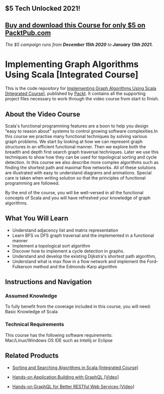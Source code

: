 ## $5 Tech Unlocked 2021!
[Buy and download this Course for only $5 on PacktPub.com](https://www.packtpub.com/product/implementing-graph-algorithms-using-scala-integrated-course/9781788472364)
-----
*The $5 campaign         runs from __December 15th 2020__ to __January 13th 2021.__*

# Implementing Graph Algorithms Using Scala [Integrated Course]
This is the code repository for [Implementing Graph Algorithms Using Scala [Integrated Course]](https://www.packtpub.com/application-development/implementing-graph-algorithms-using-scala-integrated-course?utm_source=github&utm_medium=repository&utm_campaign=9781788472364), published by [Packt](https://www.packtpub.com/?utm_source=github). It contains all the supporting project files necessary to work through the video course from start to finish.
## About the Video Course
Scala's functional programming features are a boon to help you design “easy to reason about” systems to control growing software complexities.In this course we practise many functional techniques by solving various graph problems. We start by looking at how we can represent graph structures in an efficient functional manner. Then we explore both the breadth and depth first search graph traversal techniques. Later we use this techniques to show how they can be used for topological sorting and cycle detection. In this course we also describe more complex algorithms such as finding the shortest path and maximal flow networks. All of these solutions are illustrated with easy to understand diagrams and animations. Special care is taken when writing solution so that the principles of functional programming are followed.

By the end of the course, you will be well-versed in all the functional concepts of Scala and you will have refreshed your knowledge of graph algorithms.

<H2>What You Will Learn</H2>
<DIV class=book-info-will-learn-text>
<UL>
<LI>Understand adjacency<SPAN style="BACKGROUND-COLOR: transparent"> list and matrix representation</SPAN> 
<LI>Learn BFS vs DFS graph traversal and the implemented in a functional manner 
<LI>Implement a topological sort algorithm 
<LI>Discover how to implement a cycle detection in graphs. 
<LI>Understand and develop the existing Dijkstra's shortest path algorithm, 
<LI>Understand what is max flow in a flow network and implement the Ford-Fulkerson method and the Edmonds-Karp algorithm </LI></UL></DIV>

## Instructions and Navigation
### Assumed Knowledge
To fully benefit from the coverage included in this course, you will need:<br/>
Basic Knowledge of Scala 
### Technical Requirements
This course has the following software requirements:<br/>
Mac/Linux/Windows OS
IDE such as Intellij or Eclipse

## Related Products
* [Sorting and Searching Algorithms in Scala [Integrated Course]](https://www.packtpub.com/application-development/sorting-and-searching-algorithms-scala-integrated-course?utm_source=github&utm_medium=repository&utm_campaign=9781788476850)

* [Hands-on Application Building with GraphQL [Video]](https://www.packtpub.com/web-development/hands-application-building-graphql-video?utm_source=github&utm_medium=repository&utm_campaign=9781788991865)

* [Hands-on GraphQL for Better RESTful Web Services [Video]](https://www.packtpub.com/application-development/hands-graphql-better-restful-web-services-video?utm_source=github&utm_medium=repository&utm_campaign=9781788995627)

